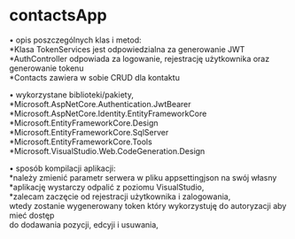 # contactsApp  
• opis poszczególnych klas i metod:
  <br>
  *Klasa TokenServices jest odpowiedzialna za generowanie JWT
  <br>*AuthController odpowiada za logowanie, rejestrację użytkownika oraz generowanie tokenu
  <br>*Contacts zawiera w sobie CRUD dla kontaktu
  
• wykorzystane biblioteki/pakiety,
  <br>*Microsoft.AspNetCore.Authentication.JwtBearer
  <br>*Microsoft.AspNetCore.Identity.EntityFrameworkCore
  <br>*Microsoft.EntityFrameworkCore.Design
  <br>*Microsoft.EntityFrameworkCore.SqlServer
  <br>*Microsoft.EntityFrameworkCore.Tools
  <br>*Microsoft.VisualStudio.Web.CodeGeneration.Design
  
• sposób kompilacji aplikacji:
  <br>*należy zmienić parametr serwera w pliku appsettingjson na swój własny
  <br>*aplikację wystarczy odpalić z poziomu VisualStudio,
  <br>*zalecam zaczęcie od rejestracji użytkownika i zalogowania, 
  <br>wtedy zostanie wygenerowany token który wykorzystuję do autoryzacji aby mieć dostęp 
  <br>do dodawania pozycji, edcyji i usuwania,
  
